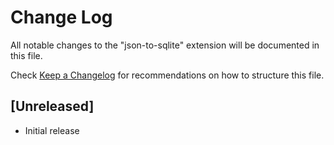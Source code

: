 # Change Log

All notable changes to the "json-to-sqlite" extension will be documented in this file.

Check [Keep a Changelog](http://keepachangelog.com/) for recommendations on how to structure this file.

## [Unreleased]

- Initial release